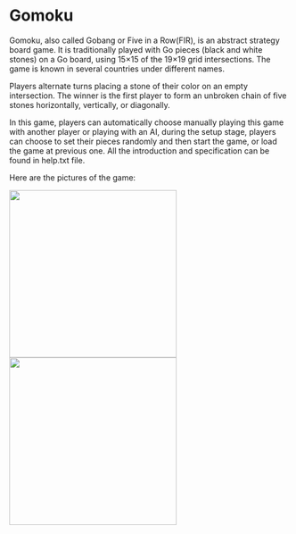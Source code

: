 # Gomoku

Gomoku, also called Gobang or Five in a Row(FIR), is an abstract strategy board game. It is traditionally played with Go pieces 
(black and white stones) on a Go board, using 15×15 of the 19×19 grid intersections. The game is known in several countries 
under different names.

Players alternate turns placing a stone of their color on an empty intersection. The winner is the first player to 
form an unbroken chain of five stones horizontally, vertically, or diagonally.

In this game, players can automatically choose manually playing this game with another player or playing with an AI, during the 
setup stage, players can choose to set their pieces randomly and then start the game, or load the game at previous one. All the 
introduction and specification can be found in help.txt file.

Here are the pictures of the game:

<img src="https://github.com/victorchennn/Gomoku/blob/master/picture1.png" width="300" height="300">              <img src="https://github.com/victorchennn/Gomoku/blob/master/picture2.png" width="300" height="300">
